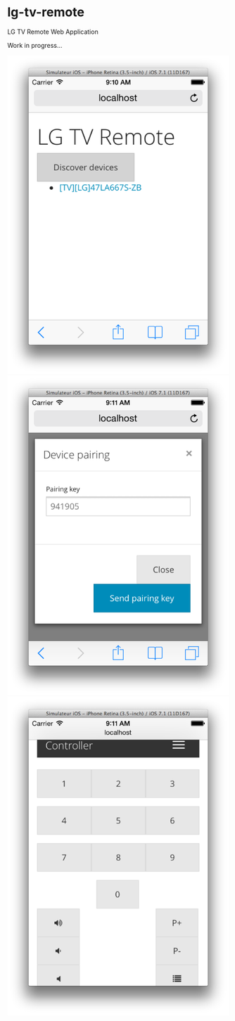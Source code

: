 lg-tv-remote
============

LG TV Remote Web Application

Work in progress...

![alt tag](https://raw.githubusercontent.com/leomillon/lg-tv-remote/master/images/1-home.png)
![alt tag](https://raw.githubusercontent.com/leomillon/lg-tv-remote/master/images/2-pairing.png)
![alt tag](https://raw.githubusercontent.com/leomillon/lg-tv-remote/master/images/3-controller.png)